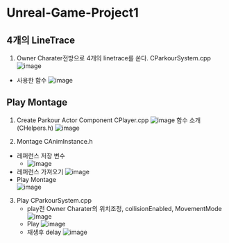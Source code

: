 # Unreal-Game-Project1

## 4개의 LineTrace
1. Owner Charater전방으로 4개의 linetrace를 쏜다.
   CParkourSystem.cpp
    ![image](https://github.com/HanYooTae/Unreal-Game-Project1/assets/123162344/21015234-55ca-4ea8-a970-decb153edfed)
  - 사용한 함수 
    ![image](https://github.com/HanYooTae/Unreal-Game-Project1/assets/123162344/5837157a-7c62-4502-a2e2-9527bb49c80e)

## Play Montage
1. Create Parkour Actor Component
   CPlayer.cpp
    ![image](https://github.com/HanYooTae/Unreal-Game-Project1/assets/123162344/2c8aae0c-a4a4-4390-b456-a65e308a2cdc)
    함수 소개(CHelpers.h)
    ![image](https://github.com/HanYooTae/Unreal-Game-Project1/assets/123162344/1320502b-7e1e-49bb-8313-da16d385f2f0)

2. Montage
   CAnimInstance.h
  - 레퍼런스 저장 변수
    * ![image](https://github.com/HanYooTae/Unreal-Game-Project1/assets/123162344/ccc55a32-4e7d-4269-80e5-578421576993)
  - 레퍼런스 가져오기
    ![image](https://github.com/HanYooTae/Unreal-Game-Project1/assets/123162344/e80bbc79-bec5-45ec-ac34-a3c2266eac22)
  - Play Montage    
    ![image](https://github.com/HanYooTae/Unreal-Game-Project1/assets/123162344/d434a9d7-e5b3-46bf-af2c-dc61425599ec)

3. Play
   CParkourSystem.cpp
   - play전 Owner Charater의 위치조정, collisionEnabled, MovementMode 
     ![image](https://github.com/HanYooTae/Unreal-Game-Project1/assets/123162344/253c3d98-2f10-4975-afc8-9f640fe927f5)
   - Play
     ![image](https://github.com/HanYooTae/Unreal-Game-Project1/assets/123162344/839c46a0-b0e5-4738-8800-655ff37b2144)
   - 재생후 delay
     ![image](https://github.com/HanYooTae/Unreal-Game-Project1/assets/123162344/6b392a52-b619-4a42-81b8-953022637e78)
